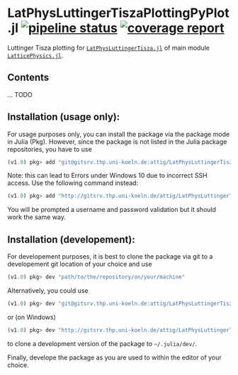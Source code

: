 # LatPhysLuttingerTiszaPlottingPyPlot.jl [![pipeline status](http://gitsrv.thp.uni-koeln.de/attig/LatPhysLuttingerTiszaPlottingPyPlot.jl/badges/master/pipeline.svg)](http://gitsrv.thp.uni-koeln.de/attig/LatPhysLuttingerTiszaPlottingPyPlot.jl/commits/master) [![coverage report](http://gitsrv.thp.uni-koeln.de/attig/LatPhysLuttingerTiszaPlottingPyPlot.jl/badges/master/coverage.svg)](http://gitsrv.thp.uni-koeln.de/attig/LatPhysLuttingerTiszaPlottingPyPlot.jl/commits/master)

Luttinger Tisza plotting for [`LatPhysLuttingerTisza.jl`](http://gitsrv.thp.uni-koeln.de/attig/LatPhysLuttingerTisza.jl) of main module [`LatticePhysics.jl`](http://gitsrv.thp.uni-koeln.de/attig/LatticePhysics.jl).



## Contents

... TODO




## Installation (usage only):

For usage purposes only, you can install the package via the package mode in Julia (Pkg). However, since the package
is not listed in the Julia package repositories, you have to use
```julia
(v1.0) pkg> add "git@gitsrv.thp.uni-koeln.de:attig/LatPhysLuttingerTiszaPlottingPyPlot.jl.git"
```
Note: this can lead to Errors under Windows 10 due to incorrect SSH access. Use the following command instead:
```julia
(v1.0) pkg> add "http://gitsrv.thp.uni-koeln.de/attig/LatPhysLuttingerTiszaPlottingPyPlot.jl.git"
```
You will be prompted a username and password validation but it should work the same way.


## Installation (developement):

For developement purposes, it is best to clone the package via git to a developement
git location of your choice and use
```julia
(v1.0) pkg> dev "path/to/the/repository/on/your/machine"
```

Alternatively, you could use
```julia
(v1.0) pkg> dev "git@gitsrv.thp.uni-koeln.de:attig/LatPhysLuttingerTiszaPlottingPyPlot.jl.git"
```
or (on Windows)
```julia
(v1.0) pkg> dev "http://gitsrv.thp.uni-koeln.de/attig/LatPhysLuttingerTiszaPlottingPyPlot.jl.git"
```
to clone a development version of the package to `~/.julia/dev/`.


Finally, develope the package as you are used to within the editor of your choice.
